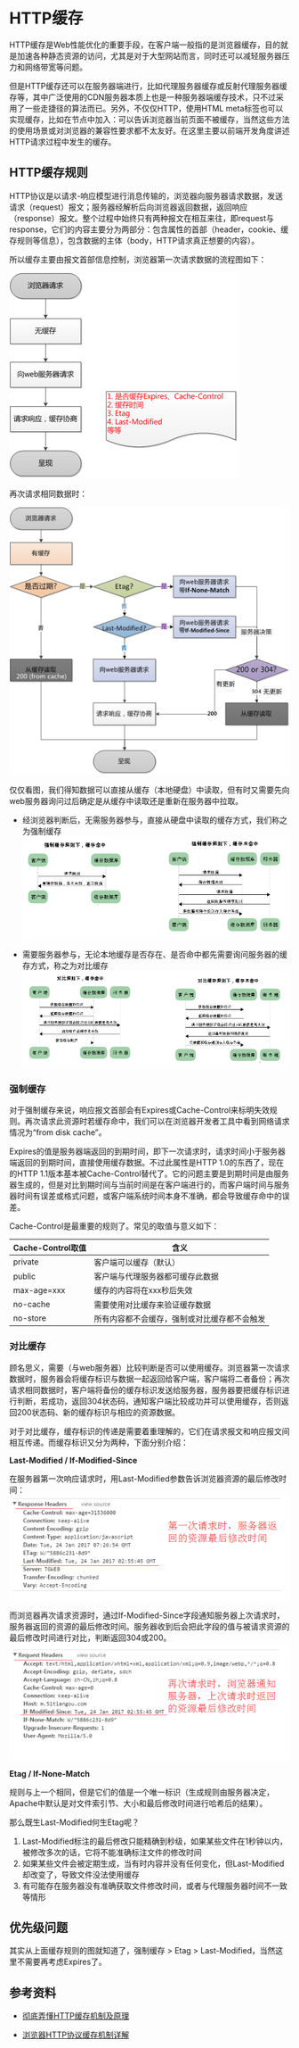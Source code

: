# HTTP缓存

HTTP缓存是Web性能优化的重要手段，在客户端一般指的是浏览器缓存，目的就是加速各种静态资源的访问，尤其是对于大型网站而言，同时还可以减轻服务器压力和网络带宽等问题。

但是HTTP缓存还可以在服务器端进行，比如代理服务器缓存或反射代理服务器缓存等，其中广泛使用的CDN服务器本质上也是一种服务器端缓存技术，只不过采用了一些走捷径的算法而已。另外，不仅仅HTTP，使用HTML meta标签也可以实现缓存，比如在<head>节点中加入：<meta http-equiv="pragma" content="no-cache" />可以告诉浏览器当前页面不被缓存，当然这些方法的使用场景或对浏览器的兼容性要求都不太友好。在这里主要以前端开发角度讲述HTTP请求过程中发生的缓存。

## HTTP缓存规则

HTTP协议是以请求-响应模型进行消息传输的，浏览器向服务器请求数据，发送请求（request）报文；服务器经解析后向浏览器返回数据，返回响应（response）报文。整个过程中始终只有两种报文在相互来往，即request与response，它们的内容主要分为两部分：包含属性的首部（header，cookie、缓存规则等信息），包含数据的主体（body，HTTP请求真正想要的内容）。

所以缓存主要由报文首部信息控制，浏览器第一次请求数据的流程图如下：

![](./assets/http-cache-first.png)

再次请求相同数据时：

![](./assets/http-cache-again.png)

仅仅看图，我们得知数据可以直接从缓存（本地硬盘）中读取，但有时又需要先向web服务器询问过后确定是从缓存中读取还是重新在服务器中拉取。

- 经浏览器判断后，无需服务器参与，直接从硬盘中读取的缓存方式，我们称之为强制缓存
![](./assets/http-cache-ccontrol.png)

- 需要服务器参与，无论本地缓存是否存在、是否命中都先需要询问服务器的缓存方式，称之为对比缓存
![](./assets/http-cache-compare.png)

### 强制缓存

对于强制缓存来说，响应报文首部会有Expires或Cache-Control来标明失效规则。再次请求此资源时若缓存命中，我们可以在浏览器开发者工具中看到网络请求情况为“from disk cache”。

Expires的值是服务器端返回的到期时间，即下一次请求时，请求时间小于服务器端返回的到期时间，直接使用缓存数据。不过此属性是HTTP 1.0的东西了，现在的HTTP 1.1版本基本被Cache-Control替代了。它的问题主要是到期时间是由服务器生成的，但是对比到期时间与当前时间是在客户端进行的，而客户端时间与服务器时间有误差或格式问题，或客户端系统时间本身不准确，都会导致缓存命中的误差。

Cache-Control是最重要的规则了。常见的取值与意义如下：

Cache-Control取值 | 含义
---- | ----
private | 客户端可以缓存（默认）
public | 客户端与代理服务器都可缓存此数据
max-age=xxx | 缓存的内容将在xxx秒后失效
no-cache | 需要使用对比缓存来验证缓存数据
no-store | 所有内容都不会缓存，强制或对比缓存都不会触发

### 对比缓存

顾名思义，需要（与web服务器）比较判断是否可以使用缓存。浏览器第一次请求数据时，服务器会将缓存标识与数据一起返回给客户端，客户端将二者备份；再次请求相同数据时，客户端将备份的缓存标识发送给服务器，服务器要把缓存标识进行判断，若成功，返回304状态码，通知客户端比较成功并可以使用缓存，否则返回200状态码、新的缓存标识与相应的资源数据。

对于对比缓存，缓存标识的传递是需要着重理解的，它们在请求报文和响应报文间相互传递。而缓存标识又分为两种，下面分别介绍：

**Last-Modified / If-Modified-Since**

在服务器第一次响应请求时，用Last-Modified参数告诉浏览器资源的最后修改时间：
![](./assets/http-cache-last-modified.png)

而浏览器再次请求资源时，通过If-Modified-Since字段通知服务器上次请求时，服务器返回的资源的最后修改时间。服务器收到后会把此字段的值与被请求资源的最后修改时间进行对比，判断返回304或200。
![](./assets/http-cache-ims.png)

**Etag / If-None-Match**

规则与上一个相同，但是它们的值是一个唯一标识（生成规则由服务器决定，Apache中默认是对文件索引节、大小和最后修改时间进行哈希后的结果）。

那么既生Last-Modified何生Etag呢？
1. Last-Modified标注的最后修改只能精确到秒级，如果某些文件在1秒钟以内，被修改多次的话，它将不能准确标注文件的修改时间
2. 如果某些文件会被定期生成，当有时内容并没有任何变化，但Last-Modified却改变了，导致文件没法使用缓存
3. 有可能存在服务器没有准确获取文件修改时间，或者与代理服务器时间不一致等情形

## 优先级问题

其实从上面缓存规则的图就知道了，强制缓存 > Etag > Last-Modified，当然这里不需要再考虑Expires了。

## 参考资料

- [彻底弄懂HTTP缓存机制及原理](http://www.cnblogs.com/chenqf/p/6386163.html)

- [浏览器HTTP协议缓存机制详解](https://www.cnblogs.com/520yang/articles/4807408.html)